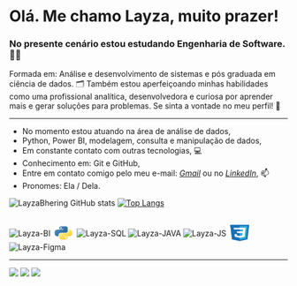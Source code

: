 # Olá. Me chamo Layza, muito prazer!  

### No presente cenário estou estudando Engenharia de Software. 👩‍💻
Formada em: Análise e desenvolvimento de sistemas e pós graduada em ciência de dados. 🗂️
Também estou aperfeiçoando minhas habilidades como uma profissional analítica, desenvolvedora e curiosa por aprender mais e gerar soluções para problemas. 
Se sinta a vontade no meu perfil! 🚀

<hr>

- No momento estou atuando na área de análise de dados,
- Python, Power BI, modelagem, consulta e manipulação de dados,
-  Em constante contato com outras tecnologias, 💻
- Conhecimento em: Git e GitHub,
- Entre em contato comigo pelo meu e-mail: [*Gmail*](layzabheringdeabreu@gmail.com) ou no [*LinkedIn*](www.linkedin.com/in/layza-bhering-de-abreu-b32a6319a), 📫
- Pronomes: Ela / Dela.
  
![*LayzaBhering GitHub stats*](https://github-readme-stats.vercel.app/api?username=LayzaBhering&show_icons=true&theme=dark)
[![Top Langs](https://github-readme-stats.vercel.app/api/top-langs/?username=LayzaBhering&layout=pie&theme=dark)](https://github.com/LayzaBhering/github-readme-stats)

<div style="display: inline_block"><br>
  <img align="center" alt="Layza-BI" height="30" width="40" src="https://img.icons8.com/?size=100&id=3sGOUDo9nJ4k&format=png&color=000000">
  <img align="center" alt="Layza-Python" height="30" width="40" src="https://raw.githubusercontent.com/devicons/devicon/master/icons/python/python-original.svg">
  <img align="center" alt="Layza-SQL" height="30" width="40" src="https://img.icons8.com/?size=100&id=J6KcaRLsTgpZ&format=png&color=000000">
  <img align="center" alt="Layza-JAVA" height="30" width="40" src="https://icongr.am/devicon/java-original.svg">
  <img align="center" alt="Layza-JS" height="30" width="40" src="https://icongr.am/devicon/javascript-original.svg">
  <img align="center" alt="Layza-CSS" height="30" width="40" src="https://raw.githubusercontent.com/devicons/devicon/master/icons/css3/css3-original.svg">
  <img align="center" alt="Layza-Figma" height="30" width="40" src = "https://img.icons8.com/?size=100&id=W0YEwBDDfTeu&format=png&color=000000">
</div>
<hr>
<div style="display: inline_block"> 
  <a href = "mailto:layzabheringdeabreu@gmail.com"><img src="https://img.shields.io/badge/-Gmail-%23333?style=for-the-badge&logo=gmail&logoColor=white" target="_blank"></a>
  <a href="https://www.linkedin.com/in/layza-bhering-de-abreu-b32a6319a/" target="_blank"><img src="https://img.shields.io/badge/-LinkedIn-%230077B5?style=for-the-badge&logo=linkedin&logoColor=white" target="_blank"></a> 
  <a href = "https://discord.com/channels/@me"><img src="https://img.shields.io/badge/Discord-7289DA?style=for-the-badge&logo=discord&logoColor=white" target="_blank"></a>
</div>
